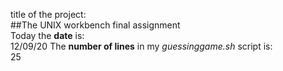title of the project:  
##The UNIX workbench final assignment  
Today the **date** is:  
12/09/20
The **number of lines** in my *guessinggame.sh* script is:  
25
